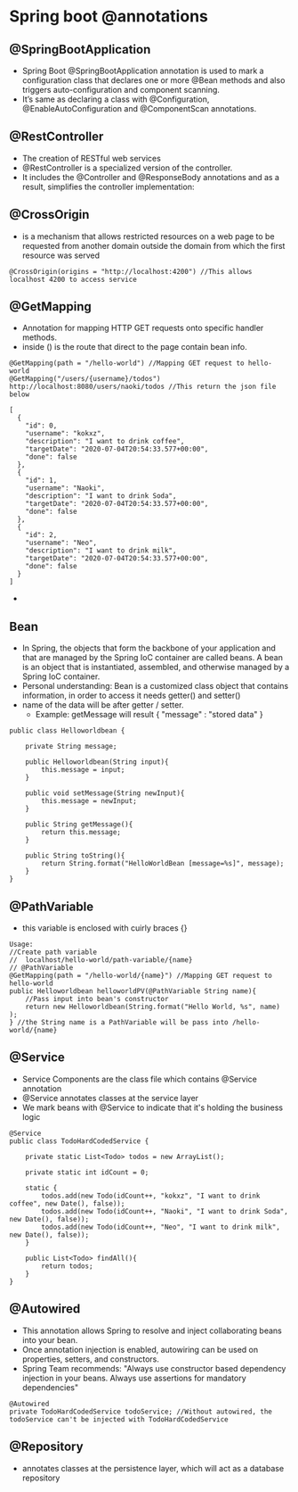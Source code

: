 # Spring boot @annotations

## @SpringBootApplication
- Spring Boot @SpringBootApplication annotation is used to mark a configuration class that declares one or more @Bean methods and also triggers auto-configuration and component scanning. 
- It’s same as declaring a class with @Configuration, @EnableAutoConfiguration and @ComponentScan annotations.

## @RestController
- The creation of RESTful web services
- @RestController is a specialized version of the controller. 
- It includes the @Controller and @ResponseBody annotations and as a result, simplifies the controller implementation:

## @CrossOrigin
- is a mechanism that allows restricted resources on a web page to be requested from another domain outside the domain from which the first resource was served
```
@CrossOrigin(origins = "http://localhost:4200") //This allows localhost 4200 to access service
```

## @GetMapping
- Annotation for mapping HTTP GET requests onto specific handler methods.
- inside () is the route that direct to the page contain bean info. 
```
@GetMapping(path = "/hello-world") //Mapping GET request to hello-world
@GetMapping("/users/{username}/todos")
http://localhost:8080/users/naoki/todos //This return the json file below
```
```
[
  {
    "id": 0,
    "username": "kokxz",
    "description": "I want to drink coffee",
    "targetDate": "2020-07-04T20:54:33.577+00:00",
    "done": false
  },
  {
    "id": 1,
    "username": "Naoki",
    "description": "I want to drink Soda",
    "targetDate": "2020-07-04T20:54:33.577+00:00",
    "done": false
  },
  {
    "id": 2,
    "username": "Neo",
    "description": "I want to drink milk",
    "targetDate": "2020-07-04T20:54:33.577+00:00",
    "done": false
  }
]
```
- 

## Bean
- In Spring, the objects that form the backbone of your application and that are managed by the Spring IoC container are called beans. A bean is an object that is instantiated, assembled, and otherwise managed by a Spring IoC container.
- Personal understanding: Bean is a customized class object that contains information, in order to access it needs getter() and setter()
- name of the data will be after getter / setter. 
  - Example: getMessage will result { "message" : "stored data" }

```
public class Helloworldbean {

    private String message;

    public Helloworldbean(String input){
        this.message = input;
    }

    public void setMessage(String newInput){
        this.message = newInput;
    }

    public String getMessage(){
        return this.message;
    }

    public String toString(){
        return String.format("HelloWorldBean [message=%s]", message);
    }
}
```

## @PathVariable
- this variable is enclosed with cuirly braces {}
```
Usage: 
//Create path variable
//  localhost/hello-world/path-variable/{name}
// @PathVariable
@GetMapping(path = "/hello-world/{name}") //Mapping GET request to hello-world
public Helloworldbean helloworldPV(@PathVariable String name){
    //Pass input into bean's constructor
    return new Helloworldbean(String.format("Hello World, %s", name) );
} //the String name is a PathVariable will be pass into /hello-world/{name}
```

## @Service
- Service Components are the class file which contains @Service annotation
- @Service annotates classes at the service layer
- We mark beans with @Service to indicate that it's holding the business logic
```
@Service
public class TodoHardCodedService {

    private static List<Todo> todos = new ArrayList();

    private static int idCount = 0;

    static {
        todos.add(new Todo(idCount++, "kokxz", "I want to drink coffee", new Date(), false));
        todos.add(new Todo(idCount++, "Naoki", "I want to drink Soda", new Date(), false));
        todos.add(new Todo(idCount++, "Neo", "I want to drink milk", new Date(), false));
    }

    public List<Todo> findAll(){
        return todos;
    }
}
```

## @Autowired
- This annotation allows Spring to resolve and inject collaborating beans into your bean.
- Once annotation injection is enabled, autowiring can be used on properties, setters, and constructors.
- Spring Team recommends: "Always use constructor based dependency injection in your beans. Always use assertions for mandatory dependencies"
```
@Autowired
private TodoHardCodedService todoService; //Without autowired, the todoService can't be injected with TodoHardCodedService
```


## @Repository
- annotates classes at the persistence layer, which will act as a database repository
